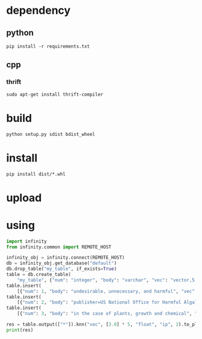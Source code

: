 # dependency

## python

```shell
pip install -r requirements.txt
```

## cpp

### thrift

```shell
sudo apt-get install thrift-compiler
```

# build

```shell
python setup.py sdist bdist_wheel
```

# install
```shell
pip install dist/*.whl
```

# upload

# using

```python
import infinity
from infinity.common import REMOTE_HOST

infinity_obj = infinity.connect(REMOTE_HOST)
db = infinity_obj.get_database("default")
db.drop_table("my_table", if_exists=True)
table = db.create_table(
    "my_table", {"num": "integer", "body": "varchar", "vec": "vector,5,float"}, None)
table.insert(
    [{"num": 1, "body": "undesirable, unnecessary, and harmful", "vec": [1.0] * 5}])
table.insert(
    [{"num": 2, "body": "publisher=US National Office for Harmful Algal Blooms", "vec": [4.0] * 5}])
table.insert(
    [{"num": 3, "body": "in the case of plants, growth and chemical", "vec": [7.0] * 5}])

res = table.output(["*"]).knn("vec", [3.0] * 5, "float", "ip", 2).to_pl()
print(res)

```